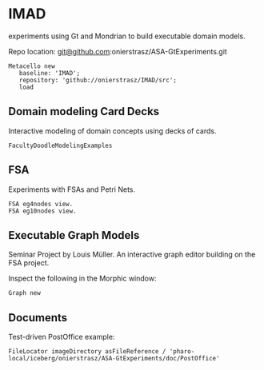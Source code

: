 # IMAD
experiments using Gt and Mondrian to build executable domain models.

Repo location: git@github.com:onierstrasz/ASA-GtExperiments.git

```
Metacello new
   baseline: 'IMAD';
   repository: 'github://onierstrasz/IMAD/src';
   load
```

## Domain modeling Card Decks

Interactive modeling of domain concepts using decks of cards.
```
FacultyDoodleModelingExamples
```

## FSA

Experiments with FSAs and Petri Nets.

```
FSA eg4nodes view.
FSA eg10nodes view.
```

## Executable Graph Models

Seminar Project by Louis Müller. An interactive graph editor building on the FSA project.

Inspect the following in the Morphic window:
```
Graph new
```

## Documents

Test-driven PostOffice example:
```
FileLocator imageDirectory asFileReference / 'pharo-local/iceberg/onierstrasz/ASA-GtExperiments/doc/PostOffice'
```
